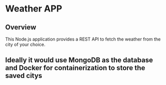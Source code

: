 # Weather APP

## Overview

This Node.js application provides a REST API to fetch the weather from the city of your choice. 


## Ideally it would use  MongoDB as the database and Docker for containerization to store the saved citys 
